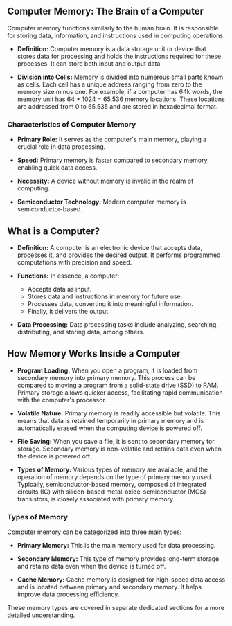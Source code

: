 ## Computer Memory: The Brain of a Computer

Computer memory functions similarly to the human brain. It is responsible for storing data, information, and instructions used in computing operations.

- **Definition:** Computer memory is a data storage unit or device that stores data for processing and holds the instructions required for these processes. It can store both input and output data.
    
- **Division into Cells:** Memory is divided into numerous small parts known as cells. Each cell has a unique address ranging from zero to the memory size minus one. For example, if a computer has 64k words, the memory unit has 64 * 1024 = 65,536 memory locations. These locations are addressed from 0 to 65,535 and are stored in hexadecimal format.
    

### Characteristics of Computer Memory

- **Primary Role:** It serves as the computer's main memory, playing a crucial role in data processing.
    
- **Speed:** Primary memory is faster compared to secondary memory, enabling quick data access.
    
- **Necessity:** A device without memory is invalid in the realm of computing.
    
- **Semiconductor Technology:** Modern computer memory is semiconductor-based.
    

## What is a Computer?

- **Definition:** A computer is an electronic device that accepts data, processes it, and provides the desired output. It performs programmed computations with precision and speed.
    
- **Functions:** In essence, a computer:
    
    - Accepts data as input.
    - Stores data and instructions in memory for future use.
    - Processes data, converting it into meaningful information.
    - Finally, it delivers the output.
- **Data Processing:** Data processing tasks include analyzing, searching, distributing, and storing data, among others.
    

## How Memory Works Inside a Computer

- **Program Loading:** When you open a program, it is loaded from secondary memory into primary memory. This process can be compared to moving a program from a solid-state drive (SSD) to RAM. Primary storage allows quicker access, facilitating rapid communication with the computer's processor.
    
- **Volatile Nature:** Primary memory is readily accessible but volatile. This means that data is retained temporarily in primary memory and is automatically erased when the computing device is powered off.
    
- **File Saving:** When you save a file, it is sent to secondary memory for storage. Secondary memory is non-volatile and retains data even when the device is powered off.
    
- **Types of Memory:** Various types of memory are available, and the operation of memory depends on the type of primary memory used. Typically, semiconductor-based memory, composed of integrated circuits (IC) with silicon-based metal-oxide-semiconductor (MOS) transistors, is closely associated with primary memory.
    

### Types of Memory

Computer memory can be categorized into three main types:

- **Primary Memory:** This is the main memory used for data processing.
    
- **Secondary Memory:** This type of memory provides long-term storage and retains data even when the device is turned off.
    
- **Cache Memory:** Cache memory is designed for high-speed data access and is located between primary and secondary memory. It helps improve data processing efficiency.
    

These memory types are covered in separate dedicated sections for a more detailed understanding.